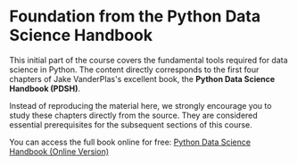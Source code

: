 # Foundation from the Python Data Science Handbook

This initial part of the course covers the fundamental tools required for data science in Python. The content directly corresponds to the first four chapters of Jake VanderPlas's excellent book, the **Python Data Science Handbook (PDSH)**.

Instead of reproducing the material here, we strongly encourage you to study these chapters directly from the source. They are considered essential prerequisites for the subsequent sections of this course.

You can access the full book online for free:
[Python Data Science Handbook (Online Version)](https://jakevdp.github.io/PythonDataScienceHandbook/)
